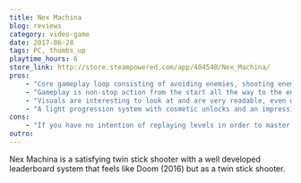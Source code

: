 ```yaml
---
title: Nex Machina
blog: reviews
category: video-game
date: 2017-06-28
tags: PC, thumbs_up
playtime_hours: 6
store_link: http://store.steampowered.com/app/404540/Nex_Machina/
pros:
    - "Core gameplay loop consisting of avoiding enemies, shooting enemies, saving humans and handling secret side objectives encourages you to constantly move around in a deliberate way, like a dance, making for a dynamic and fulfilling experience."
    - "Gameplay is non-stop action from the start all the way to the end with no filler in between."
    - "Visuals are interesting to look at and are very readable, even when there are hundreds of enemies and bullets on screen."
    - "A light progression system with cosmetic unlocks and an impressive leaderboard system encourages players to replay levels in order to master them and get better high scores."
cons:
    - "If you have no intention of replaying levels in order to master them and achieve greater high scores, then you'll be done with all the content in the game in around two or three hours."
outro:
---
```

Nex Machina is a satisfying twin stick shooter with a well developed leaderboard system that feels like Doom (2016) but as a twin stick shooter.

